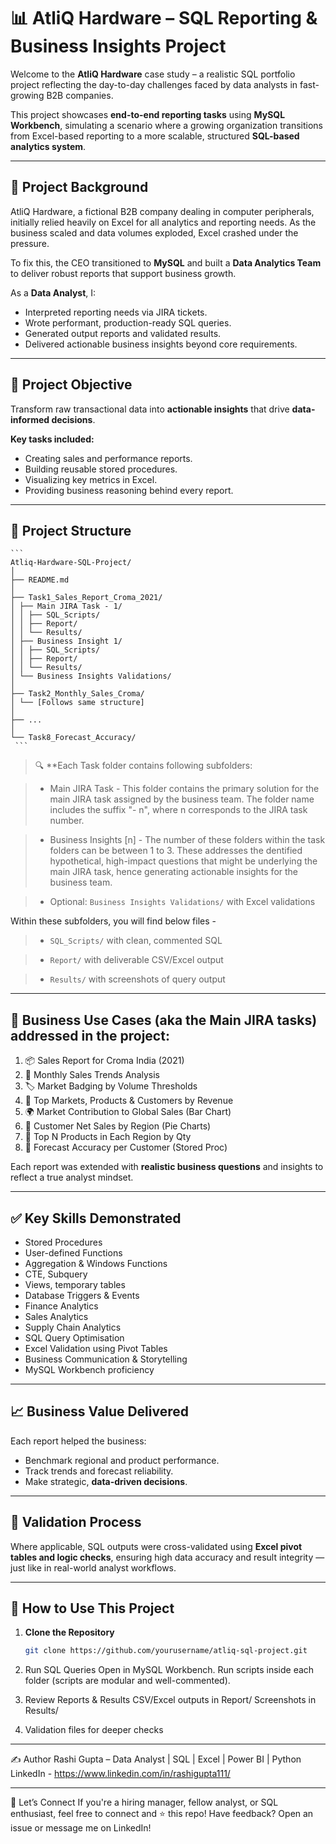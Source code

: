 # 📊 AtliQ Hardware – SQL Reporting & Business Insights Project

Welcome to the **AtliQ Hardware** case study – a realistic SQL portfolio project reflecting the day-to-day challenges faced by data analysts in fast-growing B2B companies.

This project showcases **end-to-end reporting tasks** using **MySQL Workbench**, simulating a scenario where a growing organization transitions from Excel-based reporting to a more scalable, structured **SQL-based analytics system**.

---

## 🧠 Project Background

AtliQ Hardware, a fictional B2B company dealing in computer peripherals, initially relied heavily on Excel for all analytics and reporting needs. As the business scaled and data volumes exploded, Excel crashed under the pressure.

To fix this, the CEO transitioned to **MySQL** and built a **Data Analytics Team** to deliver robust reports that support business growth.

As a **Data Analyst**, I:
- Interpreted reporting needs via JIRA tickets.
- Wrote performant, production-ready SQL queries.
- Generated output reports and validated results.
- Delivered actionable business insights beyond core requirements.

---

## 🎯 Project Objective

Transform raw transactional data into **actionable insights** that drive **data-informed decisions**.

**Key tasks included:**
- Creating sales and performance reports.
- Building reusable stored procedures.
- Visualizing key metrics in Excel.
- Providing business reasoning behind every report.

---

## 📁 Project Structure

<pre lang="markdown"><code>```
Atliq-Hardware-SQL-Project/
│
├── README.md
│
├── Task1_Sales_Report_Croma_2021/
│ ├── Main JIRA Task - 1/
│ │ ├── SQL_Scripts/
│ │ ├── Report/
│ │ └── Results/
│ ├── Business Insight 1/
│ │ ├── SQL_Scripts/
│ │ ├── Report/
│ │ └── Results/
│ └── Business Insights Validations/
│
├── Task2_Monthly_Sales_Croma/
│ └── [Follows same structure]
│
├── ...
│
└── Task8_Forecast_Accuracy/
 ```</code></pre>

> 🔍 **Each Task folder contains following subfolders:

> - Main JIRA Task - This folder contains the primary solution for the main JIRA task assigned by the business team. The folder name includes the suffix "- n", where n corresponds to the JIRA task number.

> - Business Insights [n] - The number of these folders within the task folders can be between 1 to 3. These addresses the dentified hypothetical, high-impact questions that might be underlying the main JIRA task, hence generating actionable insights for the business team.

> - Optional: `Business Insights Validations/` with Excel validations


Within these subfolders, you will find below files - 
> - `SQL_Scripts/` with clean, commented SQL

> - `Report/` with deliverable CSV/Excel output

> - `Results/` with screenshots of query output  

---

## 🧪 Business Use Cases (aka the Main JIRA tasks) addressed in the project: 

1. 📦 Sales Report for Croma India (2021)  
2. 📅 Monthly Sales Trends Analysis  
3. 🏷️ Market Badging by Volume Thresholds  
4. 🥇 Top Markets, Products & Customers by Revenue  
5. 🌍 Market Contribution to Global Sales (Bar Chart)  
6. 🧭 Customer Net Sales by Region (Pie Charts)  
7. 🎯 Top N Products in Each Region by Qty  
8. 🔮 Forecast Accuracy per Customer (Stored Proc)

Each report was extended with **realistic business questions** and insights to reflect a true analyst mindset.

---

## ✅ Key Skills Demonstrated

- Stored Procedures
- User-defined Functions
- Aggregation & Windows Functions
- CTE, Subquery
- Views, temporary tables
- Database Triggers & Events
- Finance Analytics
- Sales Analytics
- Supply Chain Analytics
- SQL Query Optimisation 
- Excel Validation using Pivot Tables  
- Business Communication & Storytelling  
- MySQL Workbench proficiency

---

## 📈 Business Value Delivered

Each report helped the business:
- Benchmark regional and product performance.
- Track trends and forecast reliability.
- Make strategic, **data-driven decisions**.

---

## 🧪 Validation Process

Where applicable, SQL outputs were cross-validated using **Excel pivot tables and logic checks**, ensuring high data accuracy and result integrity — just like in real-world analyst workflows.

---

## 🚀 How to Use This Project

1. **Clone the Repository**
   ```bash
   git clone https://github.com/yourusername/atliq-sql-project.git

2. Run SQL Queries
   Open in MySQL Workbench.
   Run scripts inside each folder (scripts are modular and well-commented).

3. Review Reports & Results
   CSV/Excel outputs in Report/
   Screenshots in Results/

4. Validation files for deeper checks

---

✍️ Author
Rashi Gupta – Data Analyst | SQL | Excel | Power BI | Python  
LinkedIn - https://www.linkedin.com/in/rashigupta111/

---

📢 Let’s Connect
If you're a hiring manager, fellow analyst, or SQL enthusiast, feel free to connect and ⭐ this repo!
Have feedback? Open an issue or message me on LinkedIn! 

